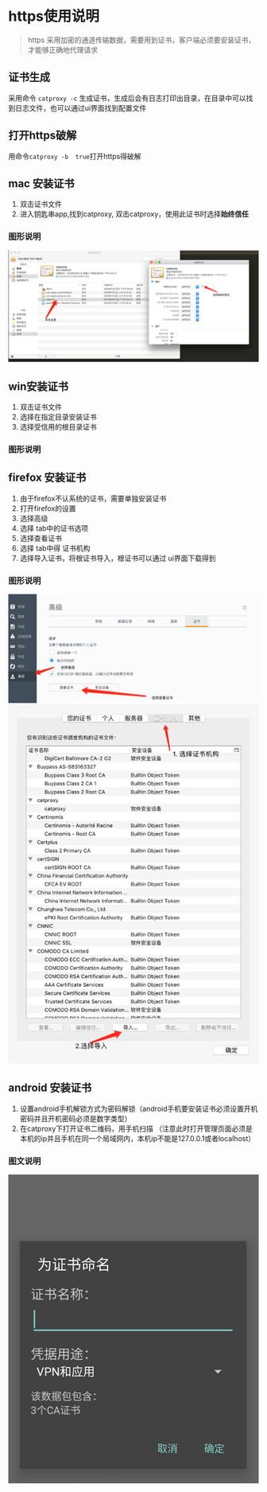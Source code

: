 # https使用说明

> https 采用加密的通道传输数据，需要用到证书，客户端必须要安装证书，才能够正确地代理请求

## 证书生成
采用命令 `catproxy -c` 生成证书，生成后会有日志打印出目录，在目录中可以找到日志文件，也可以通过ui界面找到配置文件

## 打开https破解
用命令`catproxy -b  true`打开https得破解

## mac 安装证书
1. 双击证书文件
2. 进入钥匙串app,找到catproxy, 双击catproxy，使用此证书时选择**始终信任**

### 图形说明
![mac证书](img/https_1.jpg)

## win安装证书

1. 双击证书文件
2. 选择在指定目录安装证书
3. 选择受信用的根目录证书

### 图形说明

## firefox 安装证书

1. 由于firefox不认系统的证书，需要单独安装证书
2. 打开firefox的设置
3. 选择高级
4. 选择 tab中的证书选项
5. 选择查看证书
6. 选择 tab中得 证书机构
7. 选择导入证书，将根证书导入，根证书可以通过 ui界面下载得到

### 图形说明
![firefox证书步骤1](img/https_2.jpg)
![firefox证书步骤2](img/https_3.jpg)


## android 安装证书

1. 设置android手机解锁方式为密码解锁（android手机要安装证书必须设置开机密码并且开机密码必须是数字类型）
2. 在catproxy下打开证书二维码，用手机扫描 （注意此时打开管理页面必须是本机的ip并且手机在同一个局域网内，本机ip不能是127.0.0.1或者localhost）

### 图文说明
![firefox证书步骤2](img/https_4.jpg)
